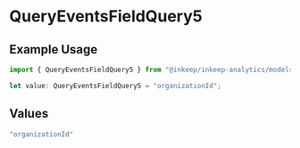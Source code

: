 # QueryEventsFieldQuery5

## Example Usage

```typescript
import { QueryEventsFieldQuery5 } from "@inkeep/inkeep-analytics/models/operations";

let value: QueryEventsFieldQuery5 = "organizationId";
```

## Values

```typescript
"organizationId"
```